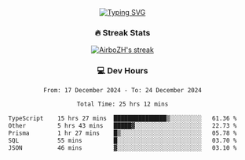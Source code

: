 
<div align="center">
  <a href="https://git.io/typing-svg"><img src="https://readme-typing-svg.demolab.com?font=Fira+Code&size=30&pause=1000&color=33F7F5&center=true&vCenter=true&width=435&lines=Hi+there+%F0%9F%91%8B+I+am+AirboZH+;Welcome+to+my+Github" alt="Typing SVG" /></a>

<h3>🔥 Streak Stats</h3>

<!-- GitHub Readme Streak Stats - https://github.com/DenverCoder1/github-readme-streak-stats -->
<p>
  <a href="https://github.com/DenverCoder1/github-readme-streak-stats">
    <img title="🔥 Get streak stats for your profile at git.io/streak-stats" alt="AirboZH's streak" src="https://streak-stats.demolab.com/?user=AirboZH&theme=monokai-metallian&hide_border=true"/>
  </a>
</p>

<h3>💻 Dev Hours</h3>
<!--START_SECTION:waka-->

```txt
From: 17 December 2024 - To: 24 December 2024

Total Time: 25 hrs 12 mins

TypeScript    15 hrs 27 mins  ███████████████▒░░░░░░░░░   61.36 %
Other         5 hrs 43 mins   █████▓░░░░░░░░░░░░░░░░░░░   22.73 %
Prisma        1 hr 27 mins    █▒░░░░░░░░░░░░░░░░░░░░░░░   05.78 %
SQL           55 mins         █░░░░░░░░░░░░░░░░░░░░░░░░   03.70 %
JSON          46 mins         ▓░░░░░░░░░░░░░░░░░░░░░░░░   03.10 %
```

<!--END_SECTION:waka-->
</div>  
